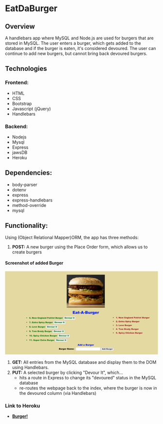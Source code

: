 # EatDaBurger

## Overview
A handlebars app where MySQL and Node.js are used for burgers that are stored in MySQL. The user enters a burger, which gets added to the database and if the burger is eaten, it's considered devoured. The user can continue to add new burgers, but cannot bring back devoured burgers.

## Technologies

### Frontend:
* HTML
* CSS
* Bootstrap
* Javascript (jQuery)
* Handlebars
### Backend:
* Nodejs
* Mysql
* Express
* jawsDB
* Heroku

## Dependencies:
* body-parser
* dotenv
* express
* express-handlebars
* method-override
* mysql

## Functionality:
Using (Object Relational Mapper)ORM, the app has three methods:
1. **POST:** A new burger using the Place Order form, which allows us to create burgers 
#### Screenshot of added Burger
![Full Size](public/assets/image/ScreenShot_of_Added_Burger.png)
    
1. **GET:** All entries from the MySQL database and display them to the DOM using Handlebars.
2. **PUT:** A selected burger by clicking "Devour It", which... 
   * hits a route in Express to change its "devoured" status in the MySQL database
   * re-routes the webpage back to the index, where the burger is now in the devoured column (via Handlebars)



### Link to Heroku
* <strong>[Burger!](https://warm-lake-16801.herokuapp.com/)</strong>


